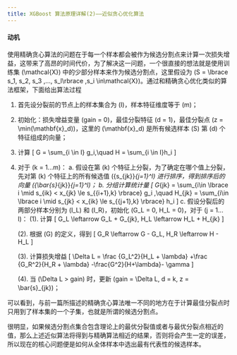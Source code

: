 ```yaml
---
title: XGBoost 算法原理详解(2)——近似贪心优化算法
---
```


#### 动机

使用精确贪心算法的问题在于每一个样本都会被作为候选分割点来计算一次损失增益，这带来了高昂的时间代价，为了解决这一问题，一个很直接的想法就是使用训练集 \(\mathcal{X}\) 中的少部分样本来作为候选分割点，这里假设为 \(S = \lbrace s_1, s_2, s_3 ,..., s_l\rbrace ,s_i \in\mathcal{X}\)。通过和精确贪心优化类似的算法框架，下面给出算法过程

1. 首先设分裂前的节点上的样本集合为 \(I\)，样本特征维度等于 \(m\)；
2. 初始化：损失增益变量 \(gain = 0\)，最佳分裂特征 \(d = 1\)，最佳分裂点 \(z = \min(\mathbf{x}_d)\)，这里的 \(\mathbf{x}_d\) 是所有候选样本 \(S\) 第 \(d\) 个特征组成的向量；
3. 计算 
\[
    G = \sum_{i \in I} g_i,\quad H = \sum_{i \in I}h_i
    \]
4. 对于 \(k = 1...m\)：
  a. 假设在第 \(k\) 个特征上分裂，为了确定在哪个值上分裂，先对第 \(k\) 个特征上的所有候选值 \(\{s_{jk}\}_{j=1}^l\) 进行排序，得到排序后的向量 \(\{\bar{s}_{jk}\}_{j=1}^l\)；
  b. 分组计算统计量
  \[
  G_{jk} = \sum_{i\in \lbrace i \mid s_{ik} < x_{jk} \le s_{{i+1},k} \rbrace} g_i ,\quad H_{jk} = \sum_{i\in \lbrace i \mid s_{jk} < x_{ik} \le s_{{j+1},k} \rbrace} h_i 
  \]
  c. 假设分裂后的两部分样本分别为 \(I_L\) 和 \(I_R\)，初始化 \(G_L = 0, H_L = 0\)，对于 \(j = 1... l\)：
  (1). 计算 
    \[
        G_L \leftarrow G_L + G_{jk}, H_L \leftarrow H_L + H_{jk}
    \]

    (2). 根据 \(G\) 的定义，得到 
    \[
        G_R \leftarrow G - G_L, H_R \leftarrow H - H_L
        \]
    
    (3). 计算损失增益
    \[
        \Delta L =  \frac {G_L^2}{H_L + \lambda} +\frac {G_R^2}{H_R + \lambda} -\frac{G^2}{H+\lambda}- \gamma 
        \]
    
    (4). 当 \(\Delta L > gain\) 时，更新 \(gain = \Delta L, d = k, z = \bar{s}_{jk}\)；

可以看到，与前一篇所描述的精确贪心算法唯一不同的地方在于计算最佳分裂点时只用到了样本集的一个子集，也就是所谓的候选分割点。

很明显，如果候选分割点集合包含理论上的最优分裂值或者与最优分裂点相近的值，那么上述近似算法将得到与精确算法相近的结果，否则将会产生一定的误差，所以现在的核心问题便是如何从全体样本中选出最有代表性的候选样本。

